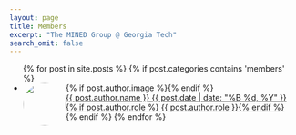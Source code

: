 ```yaml
---
layout: page
title: Members
excerpt: "The MINED Group @ Georgia Tech"
search_omit: false
---
```


<ul class="post-list">
	{% for post in site.posts %} 
		{% if post.categories contains 'members' %}
			<li>
				{% if post.author.image %}<img src="{{ post.author.image }}" style="float: left; height: 75px; border-radius: 50%">{% endif %}
					<article style=""padding-left: 25px"">					
						<a href="{{ site.url }}{{ post.url }}">{{ post.author.name }} <span class="entry-date"><time datetime="{{ post.date | date_to_xmlschema }}">{{ post.date | date: "%B %d, %Y" }}</time></span>{% if post.author.role %} <span class="excerpt">{{ post.author.role }}</span>{% endif %}</a>
					</article>
			</li>
		{% endif %}
	{% endfor %}
</ul>
